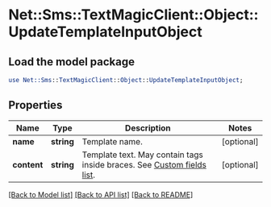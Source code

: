 # Net::Sms::TextMagicClient::Object::UpdateTemplateInputObject

## Load the model package
```perl
use Net::Sms::TextMagicClient::Object::UpdateTemplateInputObject;
```

## Properties
Name | Type | Description | Notes
------------ | ------------- | ------------- | -------------
**name** | **string** | Template name. | [optional] 
**content** | **string** | Template text. May contain tags inside braces. See [Custom fields list](https://docs.textmagic.com/#section/Custom-fields-list-(Merge-tags)). | [optional] 

[[Back to Model list]](../README.md#documentation-for-models) [[Back to API list]](../README.md#documentation-for-api-endpoints) [[Back to README]](../README.md)


